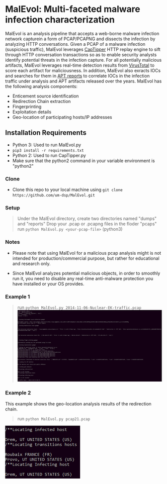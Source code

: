 

# MalEvol: Multi-faceted malware infection characterization
MalEvol is an analysis pipeline that accepts a web-borne malware infection network capturein a form of PCAP/PCAPNG and dissects the infection by analyzing HTTP conversations.
Given a PCAP of a malware infection (suspicious traffic), MalEvol leverages [CapTipper](https://github.com/omriher/CapTipper) HTTP replay engine to sift through HTTP conversation transactions so as to enable security analysts identify potential threats in the infection capture. For all potentially malicious artifacts, MalEvol leverages real-time detection results from [VirusTotal](https://www.virustotal.com/gui/) to score each artifact for maliciousness. In addition, MalEvol also exracts IOCs and searches for them in [APT reports](https://github.com/aptnotes/data) to correlate IOCs in the infection traffic under analysis and APT artifacts released over the years. MalEvol has the following analysis components:

- Enticement source identification
- Redirection Chain extraction
- Fingerprinting
- Exploitation details
- Geo-location of participating hosts/IP addresses



## Installation Requirements 

- Python 3: Used to run MalEvol.py
- `pip3 install -r requirements.txt`
- Python 2: Used to run CapTipper.py
- Make sure that the python2 command in your variable environment is "python2"


### Clone

- Clone this repo to your local machine using `git clone https://github.com/um-dsp/MalEvol.git`

### Setup

> Under the MalEvol directory, create two directories named "dumps" and "reports"
> Drop your .pcap or .pcapng files in the floder "pcaps"
> run `python MalEvol.py <your-pcap-file>` (python3)

### Notes
- Please note that using MalEvol for a malicious pcap analysis might is not intended for production/commercial purpose, but rather for educational and research only.

- Since MalEvol analyzes potential malicious objects, in order to smoothly run it, you need to disable any real-time anti-malware protection you have installed or your OS provides.


### Example 1
> run `python MalEvol.py 2014-11-06-Nuclear-EK-traffic.pcap`
![picture1](https://github.com/um-dsp/MalEvol/blob/master/example.PNG)

### Example 2
This example shows the geo-location analysis results of the redirection chain.
> run `python MalEvol.py pcap21.pcap`

![picture2](https://github.com/um-dsp/MalEvol/blob/master/gro.PNG)

